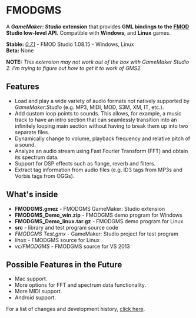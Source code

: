 # FMODGMS
A ***GameMaker: Studio* extension** that provides **GML bindings to the [FMOD](http://www.fmod.org) Studio low-level API.** Compatible with **Windows**, and **Linux** games.

**Stable:** *[0.7.1](https://github.com/mstop4/FMODGMS/releases/tag/0.7.1)* - FMOD Studio 1.08.15 - Windows, Linux  
**Beta:** None <!--*[0.7.1](https://github.com/mstop4/FMODGMS/releases/tag/0.7.1)* - FMOD Studio 1.08.15 - Windows, Linux-->

**NOTE:** *This extension may not work out of the box with GameMaker Studio 2. I'm trying to figure out how to get it to work of GMS2.*

Features
--------

- Load and play a wide variety of audio formats not natively supported by *GameMaker:Studio* (e.g. MP3, MIDI, MOD, S3M, XM, IT, etc.).
- Add custom loop points to sounds. This allows, for example, a music track to have an intro section that can seamlessly transition into an infinitely looping main section without having to break them up into two separate files.
- Dynamically change to volume, playback frequency and relative pitch of a sound.
- Analyze an audio stream using Fast Fourier Transform (FFT) and obtain its spectrum data.
- Support for DSP effects such as flange, reverb and filters.
- Extract tag information from audio files (e.g. ID3 tags from MP3s and Vorbis tags from OGGs).

What's inside
-------------

- __FMODGMS.gmez__ - FMODGMS GameMaker: Studio extension
- __FMODGMS_Demo_win.zip__ - FMODGMS demo program for Windows
- __FMODGMS_Demo_linux.tar.gz__ - FMODGMS demo program for Linux
- __src__ - library and test program source code
 - _FMODGMS Test.gmx_ - GameMaker: Studio project for test program
 - _linux_ - FMODGMS source for Linux
 - _vc/FMODGMS_ - FMODGMS source for VS 2013

Possible Features in the Future
--------

- Mac support.
- More options for FFT and spectrum data functionality.
- More MIDI support.
- Android support.

For a list of changes and development history, [click here](../../wiki/Changelog).
